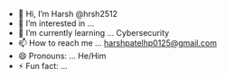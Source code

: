 - 👋 Hi, I’m Harsh @hrsh2512
- 👀 I’m interested in ... 
- 🌱 I’m currently learning ... Cybersecurity
- 📫 How to reach me ... harshpatelhp0125@gmail.com
- 😄 Pronouns: ... He/Him
- ⚡ Fun fact: ...

<!---
hrsh2512/hrsh2512 is a ✨ special ✨ repository because its `README.md` (this file) appears on your GitHub profile.
You can click the Preview link to take a look at your changes.
--->
